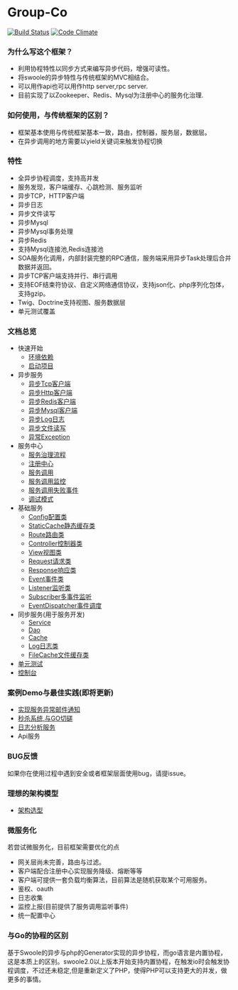 # Group-Co

[![Build Status](https://travis-ci.org/fucongcong/co-framework.svg?branch=master)](https://travis-ci.org/fucongcong/Group-Co)  [![Code Climate](https://codeclimate.com/github/fucongcong/co-framework/badges/gpa.svg)](https://github.com/fucongcong/Group-Co)

### 为什么写这个框架？

* 利用协程特性以同步方式来编写异步代码，增强可读性。
* 将swoole的异步特性与传统框架的MVC相结合。
* 可以用作api也可以用作http server,rpc server.
* 目前实现了以Zookeeper、Redis、Mysql为注册中心的服务化治理.

### 如何使用，与传统框架的区别？

* 框架基本使用与传统框架基本一致，路由，控制器，服务层，数据层。
* 在异步调用的地方需要以yield关键词来触发协程切换

### 特性

* 全异步协程调度，支持高并发
* 服务发现，客户端缓存、心跳检测、服务监听
* 异步TCP，HTTP客户端
* 异步日志
* 异步文件读写
* 异步Mysql
* 异步Mysql事务处理
* 异步Redis
* 支持Mysql连接池,Redis连接池
* SOA服务化调用，内部封装完整的RPC通信，服务端采用异步Task处理后合并数据并返回。
* 异步TCP客户端支持并行、串行调用
* 支持EOF结束符协议、自定义网络通信协议，支持json化、php序列化包体，支持gzip。
* Twig、Doctrine支持视图、服务数据层
* 单元测试覆盖

### 文档总览

* 快速开始
  * [环境依赖](doc/yin-yan/huan-jing-yi-lai.md)
  * [启动项目](doc/yin-yan/qi-dong-xiang-mu.md)
* 异步服务
  * [异步Tcp客户端](doc/kuang-jia-fu-wu/yi-bu-tcp-ke-hu-duan.md)
  * [异步Http客户端](doc/kuang-jia-fu-wu/yi-bu-http-ke-hu-duan.md)
  * [异步Redis客户端](doc/kuang-jia-fu-wu/sd.md)
  * [异步Mysql客户端](doc/kuang-jia-fu-wu/yi-bu-mysql-ke-hu-duan.md)
  * [异步Log日志](doc/kuang-jia-fu-wu/yi-bu-log.md)
  * [异步文件读写](doc/kuang-jia-fu-wu/yi-bu-wen-jian-du-xie.md)
  * [异常Exception](doc/kuang-jia-fu-wu/yi-chang-exception.md)
* 服务中心
  * [服务治理流程](doc/fu-wu-zhong-xin/fu-wu-zhi-li-liu-cheng.md)
  * [注册中心](doc/fu-wu-zhong-xin/zhu-ce-zhong-xin.md)
  * [服务调用](doc/fu-wu-zhong-xin/yi-bu-http-server-zhong-shi-yong-fu-wu.md)
  * [服务调用监控](doc/fu-wu-zhong-xin/fu-wu-diao-yong-jian-kong.md)
  * [服务调用失败事件](doc/fu-wu-zhong-xin/fu-wu-diao-yong-shi-bai.md)
  * [调试模式](doc/fu-wu-zhong-xin/diao-shi-mo-shi.md)
* 基础服务
  * [Config配置类](doc/ji-chu-fu-wu/config.md)
  * [StaticCache静态缓存类](doc/ji-chu-fu-wu/staticcache.md)
  * [Route路由类](doc/ji-chu-fu-wu/routelu-you-lei.md)
  * [Controller控制器类](doc/ji-chu-fu-wu/controllerkong-zhi-qi-lei.md)
  * [View视图类](doc/ji-chu-fu-wu/viewshi-tu-lei.md)
  * [Request请求类](doc/ji-chu-fu-wu/requestqing-qiu-lei.md)
  * [Response响应类](doc/ji-chu-fu-wu/responsexiang-ying-lei.md)
  * [Event事件类](doc/ji-chu-fu-wu/eventshi-jian-lei.md)
  * [Listener监听类](doc/ji-chu-fu-wu/listenerjian-ting-lei.md)
  * [Subscriber多事件监听](doc/ji-chu-fu-wu/subscriberduo-shi-jian-jian-ting.md)
  * [EventDispatcher事件调度](doc/ji-chu-fu-wu/eventdispatchershi-jian-diao-du-lei.md)
* 同步服务\(用于服务开发\)
  * [Service](doc/tong-bu-fu-wu/service.md)
  * [Dao](doc/tong-bu-fu-wu/dao.md)
  * [Cache](doc/tong-bu-fu-wu/rediscache.md)
  * [Log日志类](doc/tong-bu-fu-wu/logri-zhi-lei.md)
  * [FileCache文件缓存类](doc/tong-bu-fu-wu/filecachewen-jian-huan-cun-lei.md)
* [单元测试](doc/dan-yuan-ce-shi/dan-yuan-ce-shi.md)
* [控制台](doc/kong-zhi-tai/kong-zhi-tai.md)

### 案例Demo与最佳实践(即将更新)
- [实现服务异常邮件通知](doc/demo/fu-wu-yi-chang.md)
- [秒杀系统,与GO切磋](https://github.com/fucongcong/GroupCo/tree/co/seckill)
- [日志分析服务](doc/demo/log.md)
- Api服务

### BUG反馈
如果你在使用过程中遇到安全或者框架层面使用bug，请提issue。

### 理想的架构模型
- [架构选型](doc/fu-wu-zhong-xin/jiagou.md)

### 微服务化
若尝试微服务化，目前框架需要优化的点
- 网关层尚未完善，路由与过滤。
- 客户端配合注册中心实现服务降级、熔断等等
- 客户端可提供一套负载均衡算法，目前算法是随机获取某个可用服务。
- 鉴权、oauth
- 日志收集
- 监控上报(目前提供了服务调用监听事件)
- 统一配置中心

### 与Go的协程的区别
基于Swoole的异步与php的Generator实现的异步协程，而go语言是内置协程，这是本质上的区别。swoole2.0以上版本开始支持内置协程，在触发io时会触发协程调度，不过还未稳定,但是重新定义了PHP，使得PHP可以支持更大的并发，做更多的事情。
